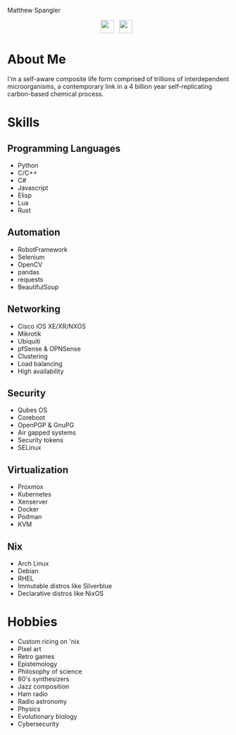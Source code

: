 Matthew Spangler

<p align='center'>
  <a href="https://www.linkedin.com/in/mattspangler-tech/"><img height="30" src="https://skillicons.dev/icons?i=linkedin"></a>&nbsp;&nbsp;
  <a href="https://unix.stackexchange.com/users/572504/nebulasurfer/"><img height="30" src="https://skillicons.dev/icons?i=stackoverflow"></a>&nbsp;&nbsp;
</p>

# About Me
I'm a self-aware composite life form comprised of trillions of interdependent microorganisms, a contemporary link in a 4 billion year self-replicating carbon-based chemical process.

# Skills
## Programming Languages
- Python
- C/C++
- C#
- Javascript
- Elisp
- Lua
- Rust

## Automation
- RobotFramework
- Selenium
- OpenCV
- pandas
- requests
- BeautifulSoup

## Networking
- Cisco iOS XE/XR/NXOS
- Mikrotik
- Ubiquiti
- pfSense & OPNSense
- Clustering
- Load balancing
- High availability

## Security
- Qubes OS
- Coreboot
- OpenPGP & GnuPG
- Air gapped systems
- Security tokens
- SELinux

## Virtualization
- Proxmox
- Kubernetes
- Xenserver
- Docker
- Podman
- KVM

## Nix
- Arch Linux
- Debian
- RHEL
- Immutable distros like Silverblue
- Declarative distros like NixOS

# Hobbies
- Custom ricing on 'nix
- Pixel art
- Retro games
- Epistemology
- Philosophy of science
- 80's synthesizers
- Jazz composition
- Ham radio
- Radio astronomy
- Physics
- Evolutionary biology
- Cybersecurity
